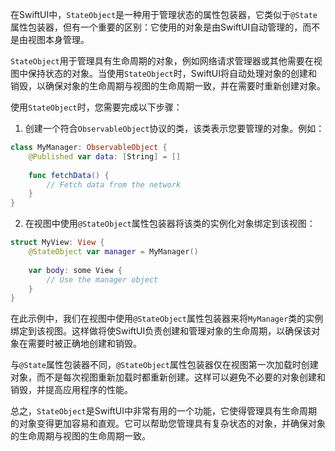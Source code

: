 
在SwiftUI中，`StateObject`是一种用于管理状态的属性包装器，它类似于`@State`属性包装器，但有一个重要的区别：它使用的对象是由SwiftUI自动管理的，而不是由视图本身管理。

`StateObject`用于管理具有生命周期的对象，例如网络请求管理器或其他需要在视图中保持状态的对象。当使用`StateObject`时，SwiftUI将自动处理对象的创建和销毁，以确保对象的生命周期与视图的生命周期一致，并在需要时重新创建对象。

使用`StateObject`时，您需要完成以下步骤：

1. 创建一个符合`ObservableObject`协议的类，该类表示您要管理的对象。例如：

```swift
class MyManager: ObservableObject {
    @Published var data: [String] = []
    
    func fetchData() {
        // Fetch data from the network
    }
}
```

2. 在视图中使用`@StateObject`属性包装器将该类的实例化对象绑定到该视图：

```swift
struct MyView: View {
    @StateObject var manager = MyManager()
    
    var body: some View {
        // Use the manager object
    }
}
```

在此示例中，我们在视图中使用`@StateObject`属性包装器来将`MyManager`类的实例绑定到该视图。这样做将使SwiftUI负责创建和管理对象的生命周期，以确保该对象在需要时被正确地创建和销毁。

与`@State`属性包装器不同，`@StateObject`属性包装器仅在视图第一次加载时创建对象，而不是每次视图重新加载时都重新创建。这样可以避免不必要的对象创建和销毁，并提高应用程序的性能。

总之，`StateObject`是SwiftUI中非常有用的一个功能，它使得管理具有生命周期的对象变得更加容易和直观。它可以帮助您管理具有复杂状态的对象，并确保对象的生命周期与视图的生命周期一致。
